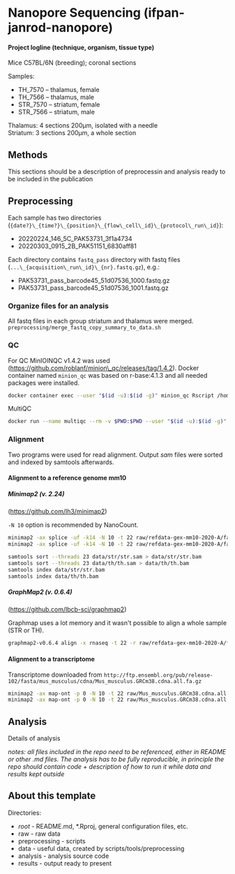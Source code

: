# Nanopore Sequencing (ifpan-janrod-nanopore)

#### Project logline (technique, organism, tissue type)
Mice C57BL/6N (breeding); coronal sections

Samples:
- TH\_7570 – thalamus, female
- TH\_7566 – thalamus, male
- STR\_7570 – striatum, female
- STR\_7566 – striatum, male

Thalamus: 4 sections 200μm, isolated with a needle  
Striatum: 3 sections 200μm, a whole section


## Methods
This sections should be a description of preprocessin and analysis ready to be included in the publication


## Preprocessing
Each sample has two directories (`{date?}\_{time?}\_{position}\_{flow\_cell\_id}\_{protocol\_run\_id}`):
- 20220224\_146\_5C\_PAK53731\_3f1a4734
- 20220303\_0915\_2B\_PAK51151\_6830aff81

Each directory contains `fastq_pass` directory with fastq files (`...\_{acquisition\_run\_id}\_{nr}.fastq.gz`), e.g.:
- PAK53731\_pass\_barcode45\_51d07536\_1000.fastq.gz
- PAK53731\_pass\_barcode45\_51d07536\_1001.fastq.gz

### Organize files for an analysis
All fastq files in each group striatum and thalamus were merged.
`preprocessing/merge_fastq_copy_summary_to_data.sh`

### QC
For QC MinIOINQC v1.4.2 was used (https://github.com/roblanf/minion\_qc/releases/tag/1.4.2).
Docker container named `minion_qc` was based on r-base:4.1.3 and all needed packages were installed.
```bash
docker container exec --user "$(id -u):$(id -g)" minion_qc Rscript /home/ippas/ifpan-janrod-nanopore/preprocessing/MinIONQC-v1.4.2.R -p 8 -i /home/ippas/ifpan-janrod-nanopore/data/ -o /home/ippas/ifpan-janrod-nanopore/results/minion_qc/
```

MultiQC
```bash
docker run --name multiqc --rm -v $PWD:$PWD --user "$(id -u):$(id -g)" ewels/multiqc /home/ippas/ifpan-janrod-nanopore/results/minion_qc/ -o /home/ippas/ifpan-janrod-nanopore/results/minion_qc/
```

### Alignment
Two programs were used for read alignment. Output _sam_ files were sorted and indexed by samtools afterwards.

#### Alignment to a reference genome mm10

##### Minimap2 (v. 2.24)
(https://github.com/lh3/minimap2)

`-N 10` option is recommended by NanoCount.

```bash
minimap2 -ax splice -uf -k14 -N 10 -t 22 raw/refdata-gex-mm10-2020-A/fasta/genome.fa data/str/str.fastq.gz > data/str/str.sam
minimap2 -ax splice -uf -k14 -N 10 -t 22 raw/refdata-gex-mm10-2020-A/fasta/genome.fa data/th/th.fastq.gz > data/th/th.sam

samtools sort --threads 23 data/str/str.sam > data/str/str.bam
samtools sort --threads 23 data/th/th.sam > data/th/th.bam
samtools index data/str/str.bam
samtools index data/th/th.bam
```

##### GraphMap2 (v. 0.6.4)
(https://github.com/lbcb-sci/graphmap2)

Graphmap uses a lot memory and it wasn't possible to align a whole sample (STR or TH).
```bash
graphmap2-v0.6.4 align -x rnaseq -t 22 -r raw/refdata-gex-mm10-2020-A/fasta/genome.fa -d data/str/str-66-02.fastq.gz -o data/str/str-66-02.sam
```

#### Alignment to a transcriptome
Transcriptome downloaded from `http://ftp.ensembl.org/pub/release-102/fasta/mus_musculus/cdna/Mus_musculus.GRCm38.cdna.all.fa.gz`

```bash
minimap2 -ax map-ont -p 0 -N 10 -t 22 raw/Mus_musculus.GRCm38.cdna.all.fa.gz data/str/str.fastq.gz > data/str/str-cdna.sam
minimap2 -ax map-ont -p 0 -N 10 -t 22 raw/Mus_musculus.GRCm38.cdna.all.fa.gz data/th/th.fastq.gz > data/th/th-cdna.sam
```

## Analysis
Details of analysis

*notes: all files included in the repo need to be referenced, either in README or other .md files. The analysis has to be fully reproducible, in principle the repo should contain code + description of how to run it while data and results kept outside*

## About this template
Directories:
- _root_ - README.md, *.Rproj, general configuration files, etc.
- raw - raw data
- preprocessing - scripts
- data - useful data, created by scripts/tools/preprocessing
- analysis - analysis source code
- results - output ready to present
